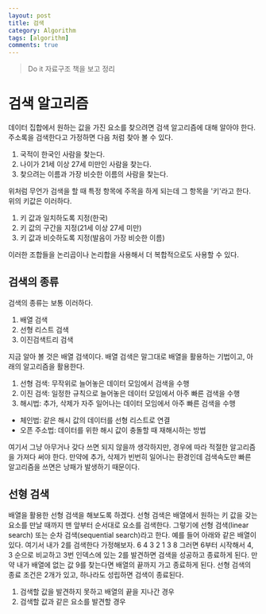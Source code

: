 ```yaml
---
layout: post
title: 검색
category: Algorithm
tags: [algorithm]
comments: true
---
```


> Do it 자료구조 책을 보고 정리

# 검색 알고리즘
데이터 집합에서 원하는 값을 가진 요소를 찾으려면 검색 알고리즘에 대해 알아야 한다.
주소록을 검색한다고 가정하면 다음 처럼 찾아 볼 수 있다.
1. 국적이 한국인 사람을 찾는다.
2. 나이가 21세 이상 27세 미만인 사람을 찾는다.
3. 찾으려는 이름과 가장 비슷한 이름의 사람을 찾는다.

위처럼 무언가 검색을 할 때 특정 항목에 주목을 하게 되는데 그 항목을 '키'라고 한다. 위의 키값은 이러하다.
1. 키 값과 일치하도록 지정(한국)
2. 키 값의 구간을 지정(21세 이상 27세 미만)
3. 키 값과 비슷하도록 지정(발음이 가장 비슷한 이름)

이러한 조합들을 논리곱이나 논리합을 사용해서 더 복합적으로도 사용할 수 있다.

## 검색의 종류
검색의 종류는 보통 이러하다.

1. 배열 검색
2. 선형 리스트 검색
3. 이진검색트리 검색

지금 알아 볼 것은 배열 검색이다. 배열 검색은 말그대로 배열을 활용하는 기법이고, 아래의 알고리즘을 활용한다.
1. 선형 검색: 무작위로 늘어놓은 데이터 모임에서 검색을 수행
2. 이진 검색: 일정한 규칙으로 늘어놓은 데이터 모임에서 아주 빠른 검색을 수행
3. 해시법: 추가, 삭제가 자주 일어나는 데이터 모임에서 아주 빠른 검색을 수행
  - 체인법: 같은 해시 값의 데이터를 선형 리스트로 연결
  - 오픈 주소법: 데이터를 위한 해시 값이 충돌할 때 재해시하는 방법

여기서 그냥 아무거나 갖다 쓰면 되지 않을까 생각하지만, 경우에 따라 적절한 알고리즘을 가져다 써야 한다.
만약에 추가, 삭제가 빈번히 일어나는 환경인데 검색속도만 빠른 알고리즘을 쓰면은 낭패가 발생하기 때문이다.

## 선형 검색
배열을 활용한 선형 검색을 해보도록 하겠다.
선형 검색은 배열에서 원하는 키 값을 갖는 요소를 만날 때까지 맨 앞부터 순서대로 요소를 검색한다. 그렇기에 선형 검색(linear search) 또는 순차 검색(sequential search)라고 한다.
예를 들어 아래와 같은 배열이 있다. 여기서 내가 2를 검색한다 가정해보자.
6 4 3 2 1 3 8
그러면 6부터 시작해서 4, 3 순으로 비교하고 3번 인덱스에 있는 2를 발견하면 검색을 성공하고 종료하게 된다.
만약 내가 배열에 없는 값 9를 찾는다면 배열의 끝까지 가고 종료하게 된다.
선형 검색의 종료 조건은 2개가 있고, 하나라도 성립하면 검색이 종료된다.
1. 검색할 값을 발견하지 못하고 배열의 끝을 지나간 경우
2. 검색할 값과 같은 요소를 발견할 경우

